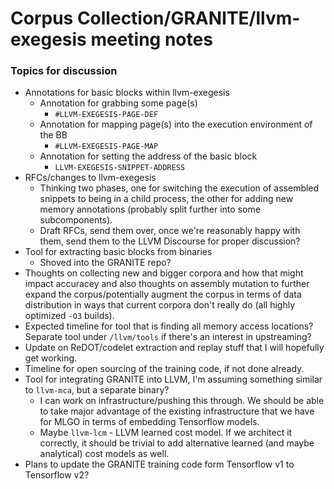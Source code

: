 # Corpus Collection/GRANITE/llvm-exegesis meeting notes

### Topics for discussion

* Annotations for basic blocks within llvm-exegesis
  * Annotation for grabbing some page(s)
    * `#LLVM-EXEGESIS-PAGE-DEF`
  * Annotation for mapping page(s) into the execution environment of the BB
    * `#LLVM-EXEGESIS-PAGE-MAP`
  * Annotation for setting the address of the basic block
    * `LLVM-EXEGESIS-SNIPPET-ADDRESS`
* RFCs/changes to llvm-exegesis
  * Thinking two phases, one for switching the execution of assembled snippets
  to being in a child process, the other for adding new memory annotations
  (probably split further into some subcomponents).
  * Draft RFCs, send them over, once we're reasonably happy with them, send
  them to the LLVM Discourse for proper discussion?
* Tool for extracting basic blocks from binaries
  * Shoved into the GRANITE repo?
* Thoughts on collecting new and bigger corpora and how that might impact accuracey
and also thoughts on assembly mutation to further expand the corpus/potentially
augment the corpus in terms of data distribution in ways that current corpora don't
really do (all highly optimized `-O3` builds).
* Expected timeline for tool that is finding all memory access locations? Separate
tool under `/llvm/tools` if there's an interest in upstreaming?
* Update on ReDOT/codelet extraction and replay stuff that I will hopefully get
working.
* Timeline for open sourcing of the training code, if not done already.
* Tool for integrating GRANITE into LLVM, I'm assuming something similar to
`llvm-mca`, but a separate binary?
  * I can work on infrastructure/pushing this through. We should be able to
  take major advantage of the existing infrastructure that we have for MLGO
  in terms of embedding Tensorflow models.
  * Maybe `llvm-lcm` - LLVM learned cost model. If we architect it correctly,
  it should be trivial to add alternative learned (and maybe analytical) cost
  models as well.
* Plans to update the GRANITE training code form Tensorflow v1 to Tensorflow
v2?